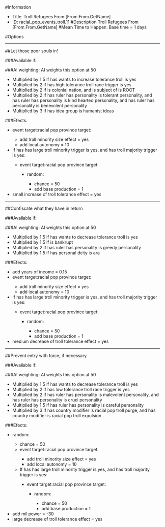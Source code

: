 #Information
 - Title: Troll Refugees From [From.From.GetName]
 - ID: racial_pop_events_troll.11
#Description
Troll Refugees From [From.From.GetName]
#Mean Time to Happen:
Base time = 1 days

#Options

___
##Let those poor souls in!

###Available if:


###AI weighting:
AI weights this option at 50
 - Multiplied by 1.5 if has wants to increase tolerance troll is yes
 - Multiplied by 2 if has high tolerance troll race trigger is yes
 - Multiplied by 2 if is colonial nation, and is subject of is ROOT
 - Multiplied by 2 if has ruler has personality is tolerant personality, and has ruler has personality is kind hearted personality, and has ruler has personality is benevolent personality
 - Multiplied by 3 if has idea group is humanist ideas


###Efects:<ul><li>event target:racial pop province target:</li><ul><li>add troll minority size effect = yes</li><li>add local autonomy = 10</li></ul><li>If has has large troll minority trigger is yes, and has troll majority trigger is yes:</li><ul><li>event target:racial pop province target:</li><ul><li>random:</li><ul><li>chance = 50</li><li>add base production = 1</li></ul></ul></ul><li>small increase of troll tolerance effect = yes</li></ul>

___
##Confiscate what they have in return

###Available if:


###AI weighting:
AI weights this option at 50
 - Multiplied by 1.5 if has wants to decrease tolerance troll is yes
 - Multiplied by 1.5 if is bankrupt
 - Multiplied by 2 if has ruler has personality is greedy personality
 - Multiplied by 1.5 if has personal deity is ara


###Efects:<ul><li>add years of income = 0.15</li><li>event target:racial pop province target:</li><ul><li>add troll minority size effect = yes</li><li>add local autonomy = 10</li></ul><li>If has has large troll minority trigger is yes, and has troll majority trigger is yes:</li><ul><li>event target:racial pop province target:</li><ul><li>random:</li><ul><li>chance = 50</li><li>add base production = 1</li></ul></ul></ul><li>medium decrease of troll tolerance effect = yes</li></ul>

___
##Prevent entry with force, if necessary

###Available if:


###AI weighting:
AI weights this option at 50
 - Multiplied by 1.5 if has wants to decrease tolerance troll is yes
 - Multiplied by 2 if has low tolerance troll race trigger is yes
 - Multiplied by 2 if has ruler has personality is malevolent personality, and has ruler has personality is cruel personality
 - Multiplied by 1.5 if has ruler has personality is careful personality
 - Multiplied by 3 if has country modifier is racial pop troll purge, and has country modifier is racial pop troll expulsion


###Efects:<ul><li>random:</li><ul><li>chance = 50</li><li>event target:racial pop province target:</li><ul><li>add troll minority size effect = yes</li><li>add local autonomy = 10</li></ul><li>If has has large troll minority trigger is yes, and has troll majority trigger is yes:</li><ul><li>event target:racial pop province target:</li><ul><li>random:</li><ul><li>chance = 50</li><li>add base production = 1</li></ul></ul></ul></ul><li>add mil power = -30</li><li>large decrease of troll tolerance effect = yes</li></ul>
